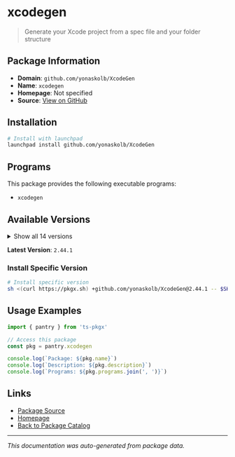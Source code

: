 # xcodegen

> Generate your Xcode project from a spec file and your folder structure

## Package Information

- **Domain**: `github.com/yonaskolb/XcodeGen`
- **Name**: `xcodegen`
- **Homepage**: Not specified
- **Source**: [View on GitHub](https://github.com/pkgxdev/pantry/tree/main/projects/github.com/yonaskolb/XcodeGen/package.yml)

## Installation

```bash
# Install with launchpad
launchpad install github.com/yonaskolb/XcodeGen
```

## Programs

This package provides the following executable programs:

- `xcodegen`

## Available Versions

<details>
<summary>Show all 14 versions</summary>

- `2.44.1`, `2.44.0`, `2.43.0`, `2.42.0`, `2.41.0`
- `2.40.1`, `2.40.0`, `2.39.1`, `2.39.0`, `2.38.0`
- `2.37.0`, `2.36.1`, `2.36.0`, `2.35.0`

</details>

**Latest Version**: `2.44.1`

### Install Specific Version

```bash
# Install specific version
sh <(curl https://pkgx.sh) +github.com/yonaskolb/XcodeGen@2.44.1 -- $SHELL -i
```

## Usage Examples

```typescript
import { pantry } from 'ts-pkgx'

// Access this package
const pkg = pantry.xcodegen

console.log(`Package: ${pkg.name}`)
console.log(`Description: ${pkg.description}`)
console.log(`Programs: ${pkg.programs.join(', ')}`)
```

## Links

- [Package Source](https://github.com/pkgxdev/pantry/tree/main/projects/github.com/yonaskolb/XcodeGen/package.yml)
- [Homepage](#)
- [Back to Package Catalog](../../../package-catalog.md)

---

*This documentation was auto-generated from package data.*

